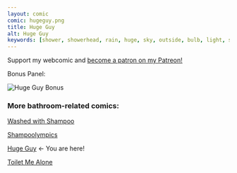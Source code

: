 ```yaml
---
layout: comic
comic: hugeguy.png
title: Huge Guy
alt: Huge Guy
keywords: [shower, showerhead, rain, huge, sky, outside, bulb, light, sun, bathroom]
---
```


Support my webcomic and [become a patron on my Patreon!](https://www.patreon.com/lolnein)

Bonus Panel:

![Huge Guy Bonus](/images/hugeguy_bonus.png)


### More bathroom-related comics:

[Washed with Shampoo](https://lolnein.com/2017/11/03/washedwithshampoo/)

[Shampoolympics](https://lolnein.com/2018/04/19/shampoolympics/)

[Huge Guy](https://lolnein.com/2019/09/16/hugeguy/) <- You are here!

[Toilet Me Alone](http://lolnein.com/2020/02/22/toiletmealone/)